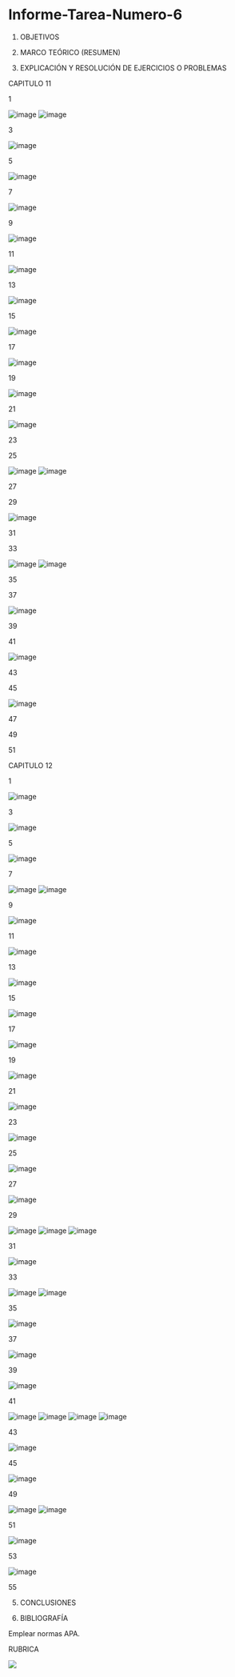 # Informe-Tarea-Numero-6

1. OBJETIVOS


2. MARCO TEÓRICO (RESUMEN)



3. EXPLICACIÓN Y RESOLUCIÓN DE EJERCICIOS O PROBLEMAS

CAPITULO 11

1

![image](https://user-images.githubusercontent.com/93899720/149828714-9c98118e-a960-4ca7-94aa-664a24b43d83.png)
![image](https://user-images.githubusercontent.com/93899720/149828733-6adb8771-9787-4bc7-a8da-168f339e7a4b.png)


3

![image](https://user-images.githubusercontent.com/93899720/149826315-4198dc94-3947-425d-96cd-d3c0b2673375.png)

5

![image](https://user-images.githubusercontent.com/93899720/149828753-4d836e75-6e8d-4ee7-a06d-519ea67473c1.png)


7

![image](https://user-images.githubusercontent.com/93899720/149826354-bfddb4ae-f49a-45e9-a322-6770134dd2bc.png)

9

![image](https://user-images.githubusercontent.com/93899720/149828780-1dd0a26b-1fd1-486d-8b35-e5fd02322b7b.png)


11

![image](https://user-images.githubusercontent.com/93899720/149826422-35d2f3d5-e28a-4c83-87dd-ecd83144012b.png)

13

![image](https://user-images.githubusercontent.com/93899720/149828812-564026fa-414a-44c3-a696-a71ad4af1e64.png)


15

![image](https://user-images.githubusercontent.com/93899720/149826456-87ce1591-f02c-48b9-81d9-c479181305bf.png)

17

![image](https://user-images.githubusercontent.com/93899720/149828836-fa9e99e1-1eca-4b8f-8188-f2c7bd8211bb.png)


19

![image](https://user-images.githubusercontent.com/93899720/149826483-2a6006b8-d598-4095-957c-25c3f94716a0.png)

21

![image](https://user-images.githubusercontent.com/93899720/149828862-4a3f3434-eaa1-4243-aa3e-c35096be8c35.png)


23

25

![image](https://user-images.githubusercontent.com/93899720/149828887-fa2a33cf-58b3-4660-8aa9-4acc0c77a722.png)
![image](https://user-images.githubusercontent.com/93899720/149828900-c32d6274-c143-4c04-afaa-d6fa6bdfbfe4.png)


27

29

![image](https://user-images.githubusercontent.com/93899720/149828943-996fc8dd-7af0-4dac-ae38-a3dca2a9581d.png)


31

33

![image](https://user-images.githubusercontent.com/93899720/149828958-f8043617-3a08-49ad-aba1-360a79dd20ec.png)
![image](https://user-images.githubusercontent.com/93899720/149828969-c1954276-1ad8-4bbc-bc08-62fcde8da10c.png)


35

37

![image](https://user-images.githubusercontent.com/93899720/149828997-90fde405-f599-4a72-85bb-cdb9f6a90a24.png)


39

41

![image](https://user-images.githubusercontent.com/93899720/149829024-a77f3fb4-c26c-4b8c-bf5c-17821b478ebe.png)


43

45

![image](https://user-images.githubusercontent.com/93899720/149829049-9ef80fdb-5654-4200-8d5e-a3e277c084b6.png)


47

49

51

CAPITULO 12

1

![image](https://user-images.githubusercontent.com/93899720/149828109-c2b2b153-0e05-4f21-8637-4e6499124b68.png)


3

![image](https://user-images.githubusercontent.com/93899720/149826511-7d94e91e-9b0d-4e4d-901d-be902cbdb042.png)

5

![image](https://user-images.githubusercontent.com/93899720/149828131-c1363277-6c61-47c7-b254-f5d5d815bef1.png)


7

![image](https://user-images.githubusercontent.com/93899720/149826568-11fffb2d-654e-4604-9fae-273f39cb24a9.png)
![image](https://user-images.githubusercontent.com/93899720/149826600-22d67c47-32da-4db1-b045-d2fef9033f47.png)

9

![image](https://user-images.githubusercontent.com/93899720/149828158-280359bc-5d49-418c-9895-ab4470a5505f.png)


11

![image](https://user-images.githubusercontent.com/93899720/149826627-6434ef05-d6e9-47ff-9a76-3bd8357733dd.png)

13

![image](https://user-images.githubusercontent.com/93899720/149828172-8facb3fd-7f3b-4354-b4bf-a043abfc4719.png)


15

![image](https://user-images.githubusercontent.com/93899720/149826702-4fe2b3b1-2083-40c6-9211-710a74862c42.png)

17

![image](https://user-images.githubusercontent.com/93899720/149828194-271141be-b3a8-4cb3-9c68-ef29246dc5e5.png)


19

![image](https://user-images.githubusercontent.com/93899720/149826724-48035bb6-0c16-46c3-a789-eca778641229.png)

21

![image](https://user-images.githubusercontent.com/93899720/149828222-c7f41198-c185-4574-a396-d3f19cf571ed.png)



23

![image](https://user-images.githubusercontent.com/93899720/149826783-487e9923-0a1e-42d9-b4fa-1785e87dd008.png)

25

![image](https://user-images.githubusercontent.com/93899720/149828240-55902584-2bd3-405f-b47e-6e7a930a37bf.png)


27

![image](https://user-images.githubusercontent.com/93899720/149826823-acc85199-926a-43d6-9f86-a70e8f23f871.png)

29

![image](https://user-images.githubusercontent.com/93899720/149828269-d91d48d8-348c-469d-b56b-ad311ff2b98b.png)
![image](https://user-images.githubusercontent.com/93899720/149828286-b9b62684-345a-47df-b0ea-11ec9c9fb226.png)
![image](https://user-images.githubusercontent.com/93899720/149828303-191d8928-1a65-42b7-a2bf-e8baaac9a971.png)


31

![image](https://user-images.githubusercontent.com/93899720/149826853-6c4981f7-f757-47db-b63c-71134295d87d.png)

33

![image](https://user-images.githubusercontent.com/93899720/149828327-16649719-28b3-47f9-a50c-af49293203df.png)
![image](https://user-images.githubusercontent.com/93899720/149828340-ca0d317b-724d-4c06-a9f8-6dc3578011b1.png)


35

![image](https://user-images.githubusercontent.com/93899720/149826890-c080666d-da35-4df9-8680-8c37038c03d5.png)

37

![image](https://user-images.githubusercontent.com/93899720/149828359-70fecc51-8c60-485b-b62d-d5f70df09ffe.png)


39

![image](https://user-images.githubusercontent.com/93899720/149826919-edc6cc83-190f-4b38-a4bc-cdc71fe0fe51.png)

41

![image](https://user-images.githubusercontent.com/93899720/149828383-e77ffd8d-548b-4f06-8df4-78958cabf7b9.png)
![image](https://user-images.githubusercontent.com/93899720/149828394-65599110-d319-44d7-9bd5-a46b0588987b.png)
![image](https://user-images.githubusercontent.com/93899720/149828421-301003c4-e89f-43bd-b684-eeb28f633e14.png)
![image](https://user-images.githubusercontent.com/93899720/149828431-28ec4546-e952-42fb-aa7e-5f526350c27d.png)


43

![image](https://user-images.githubusercontent.com/93899720/149826953-8e50c6b2-7411-4952-b74b-a1a4323f0a68.png)

45

![image](https://user-images.githubusercontent.com/93899720/149828460-65270b5b-ba7d-4727-8a94-5ba3d5ab3777.png)


49

![image](https://user-images.githubusercontent.com/93899720/149828509-91d4910d-8f7a-47eb-baac-d1b2b1091e48.png)
![image](https://user-images.githubusercontent.com/93899720/149828517-fcf4ce09-8e54-4df3-8f22-d1688c452143.png)


51

![image](https://user-images.githubusercontent.com/93899720/149827064-f43205b8-06c4-4e10-abea-2816ecbe839a.png)

53

![image](https://user-images.githubusercontent.com/93899720/149828540-ce940505-39fc-4fb1-b876-69ee17850936.png)


55


5. CONCLUSIONES


6. BIBLIOGRAFÍA

Emplear normas APA.

RUBRICA

![](https://github.com/doalulema/InformeTarea/blob/main/Tarea.png)


